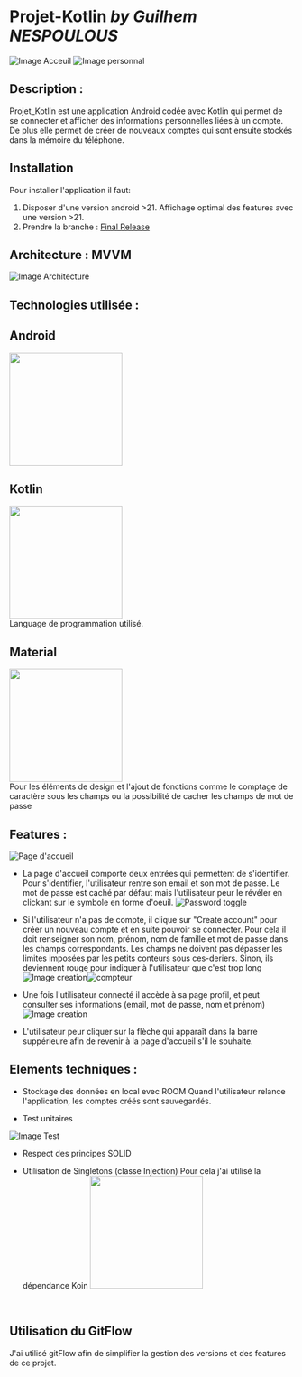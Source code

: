 # Projet-Kotlin *by Guilhem NESPOULOUS*
![Image Acceuil](https://github.com/Guilhemnespoulous/Projet4A/blob/master/images/Accueil.png) ![Image personnal](https://github.com/Guilhemnespoulous/Projet4A/blob/master/images/personnal.png)
## Description :

Projet_Kotlin est une application Android codée avec Kotlin qui permet de se connecter et afficher des informations personnelles liées à un compte. De plus elle permet de créer de nouveaux comptes qui sont ensuite stockés dans la mémoire du téléphone.

## Installation
Pour installer l'application il faut:
1. Disposer d'une version android >21. Affichage optimal des features avec une version >21.
2. Prendre la branche : [Final Release](https://github.com/Guilhemnespoulous/Projet4A/tree/FinalRelease)

## Architecture : MVVM
![Image Architecture](https://github.com/Guilhemnespoulous/Projet4A/blob/master/images/MVVMPattern.png)


## Technologies utilisée :

## Android
<img src="https://github.com/Guilhemnespoulous/Projet4A/blob/master/images/android.jpg" width="200">
<br>

## Kotlin
<img src="https://github.com/Guilhemnespoulous/Projet4A/blob/master/images/kotlin.png" width="200">
<br>
Language de programmation utilisé.

## Material
<img src="https://github.com/Guilhemnespoulous/Projet4A/blob/master/images/material.jpg" width="200">
<br>
Pour les éléments de design et l'ajout de fonctions comme le comptage de caractère sous les champs ou la possibilité de cacher les champs de mot de passe

## Features :

![Page d'accueil](https://github.com/Guilhemnespoulous/Projet4A/blob/master/images/Accueil.png)
* La page d'accueil comporte deux entrées qui permettent de s'identifier.
Pour s'identifier, l'utilisateur rentre son email et son mot de passe.
Le mot de passe est caché par défaut mais l'utilisateur peur le révéler en clickant sur le symbole en forme d'oeuil.
![Password toggle](https://github.com/Guilhemnespoulous/Projet4A/blob/master/images/passwordToggle.png)

* Si l'utilisateur n'a pas de compte, il clique sur "Create account" pour créer un nouveau compte et en suite pouvoir se connecter. Pour cela il doit renseigner son nom, prénom, nom de famille et mot de passe dans les champs correspondants. Les champs ne doivent pas dépasser les limites imposées par les petits conteurs sous ces-deriers. Sinon, ils deviennent rouge pour indiquer à l'utilisateur que c'est trop long
![Image creation](https://github.com/Guilhemnespoulous/Projet4A/blob/master/images/creationCompte.png)![compteur](https://github.com/Guilhemnespoulous/Projet4A/blob/master/images/counterEnabled.png)

* Une fois l'utilisateur connecté il accède à sa page profil, et peut consulter ses informations (email, mot de passe, nom et prénom)
![Image creation](https://github.com/Guilhemnespoulous/Projet4A/blob/master/images/personnal.png)

* L'utilisateur peur cliquer sur la flèche qui apparaît dans la barre suppérieure afin de revenir à la page d'accueil s'il le souhaite.

## Elements techniques :

* Stockage des données en local evec ROOM
  Quand l'utilisateur relance l'application, les comptes créés sont sauvegardés.


* Test unitaires

![Image Test](https://github.com/Guilhemnespoulous/Projet4A/blob/master/images/testUnitaire.png)

* Respect des principes SOLID

* Utilisation de Singletons (classe Injection)
  Pour cela j'ai utilisé la dépendance Koin
  <img src="https://github.com/Guilhemnespoulous/Projet4A/blob/master/images/koin.jpg" width="200">
<br>

## Utilisation du GitFlow

J'ai utilisé gitFlow afin de simplifier la gestion des versions et des features de ce projet.

